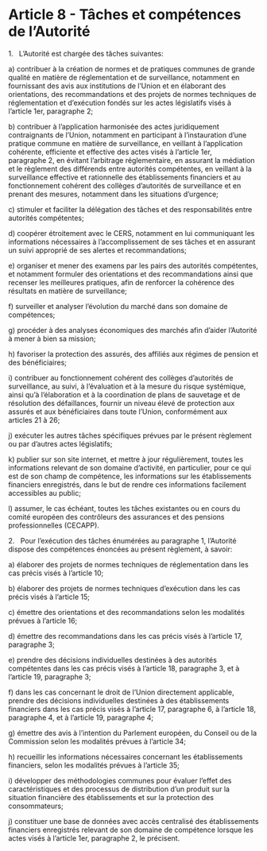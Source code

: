 # Article 8 - Tâches et compétences de l’Autorité


1.   L’Autorité est chargée des tâches suivantes:

a) contribuer à la création de normes et de pratiques communes de grande qualité en matière de réglementation et de surveillance, notamment en fournissant des avis aux institutions de l’Union et en élaborant des orientations, des recommandations et des projets de normes techniques de réglementation et d’exécution fondés sur les actes législatifs visés à l’article 1er, paragraphe 2;

b) contribuer à l’application harmonisée des actes juridiquement contraignants de l’Union, notamment en participant à l’instauration d’une pratique commune en matière de surveillance, en veillant à l’application cohérente, efficiente et effective des actes visés à l’article 1er, paragraphe 2, en évitant l’arbitrage réglementaire, en assurant la médiation et le règlement des différends entre autorités compétentes, en veillant à la surveillance effective et rationnelle des établissements financiers et au fonctionnement cohérent des collèges d’autorités de surveillance et en prenant des mesures, notamment dans les situations d’urgence;

c) stimuler et faciliter la délégation des tâches et des responsabilités entre autorités compétentes;

d) coopérer étroitement avec le CERS, notamment en lui communiquant les informations nécessaires à l’accomplissement de ses tâches et en assurant un suivi approprié de ses alertes et recommandations;

e) organiser et mener des examens par les pairs des autorités compétentes, et notamment formuler des orientations et des recommandations ainsi que recenser les meilleures pratiques, afin de renforcer la cohérence des résultats en matière de surveillance;

f) surveiller et analyser l’évolution du marché dans son domaine de compétences;

g) procéder à des analyses économiques des marchés afin d’aider l’Autorité à mener à bien sa mission;

h) favoriser la protection des assurés, des affiliés aux régimes de pension et des bénéficiaires;

i) contribuer au fonctionnement cohérent des collèges d’autorités de surveillance, au suivi, à l’évaluation et à la mesure du risque systémique, ainsi qu’à l’élaboration et à la coordination de plans de sauvetage et de résolution des défaillances, fournir un niveau élevé de protection aux assurés et aux bénéficiaires dans toute l’Union, conformément aux articles 21 à 26;

j) exécuter les autres tâches spécifiques prévues par le présent règlement ou par d’autres actes législatifs;

k) publier sur son site internet, et mettre à jour régulièrement, toutes les informations relevant de son domaine d’activité, en particulier, pour ce qui est de son champ de compétence, les informations sur les établissements financiers enregistrés, dans le but de rendre ces informations facilement accessibles au public;

l) assumer, le cas échéant, toutes les tâches existantes ou en cours du comité européen des contrôleurs des assurances et des pensions professionnelles (CECAPP).

2.   Pour l’exécution des tâches énumérées au paragraphe 1, l’Autorité dispose des compétences énoncées au présent règlement, à savoir:

a) élaborer des projets de normes techniques de réglementation dans les cas précis visés à l’article 10;

b) élaborer des projets de normes techniques d’exécution dans les cas précis visés à l’article 15;

c) émettre des orientations et des recommandations selon les modalités prévues à l’article 16;

d) émettre des recommandations dans les cas précis visés à l’article 17, paragraphe 3;

e) prendre des décisions individuelles destinées à des autorités compétentes dans les cas précis visés à l’article 18, paragraphe 3, et à l’article 19, paragraphe 3;

f) dans les cas concernant le droit de l’Union directement applicable, prendre des décisions individuelles destinées à des établissements financiers dans les cas précis visés à l’article 17, paragraphe 6, à l’article 18, paragraphe 4, et à l’article 19, paragraphe 4;

g) émettre des avis à l’intention du Parlement européen, du Conseil ou de la Commission selon les modalités prévues à l’article 34;

h) recueillir les informations nécessaires concernant les établissements financiers, selon les modalités prévues à l’article 35;

i) développer des méthodologies communes pour évaluer l’effet des caractéristiques et des processus de distribution d’un produit sur la situation financière des établissements et sur la protection des consommateurs;

j) constituer une base de données avec accès centralisé des établissements financiers enregistrés relevant de son domaine de compétence lorsque les actes visés à l’article 1er, paragraphe 2, le précisent.
